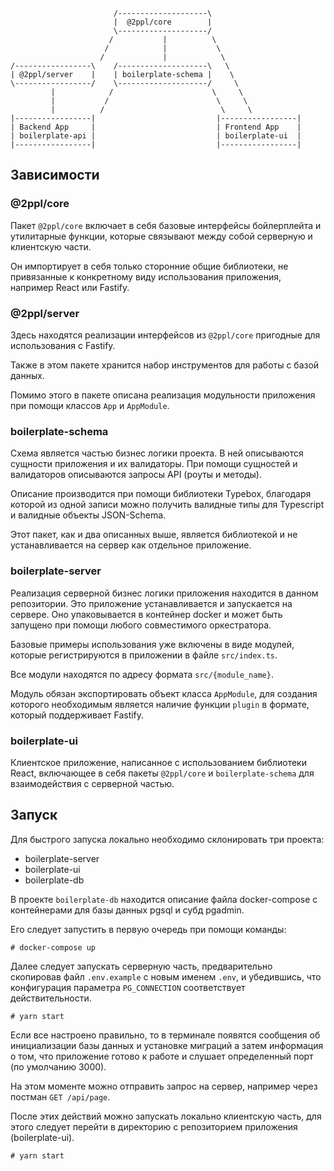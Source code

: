 ```
                       /--------------------\
                       |  @2ppl/core        |
                       \--------------------/
                      /           |          \
                     /            |           \
                    /             |            \
/-----------------\    /--------------------\   \
| @2ppl/server    |    | boilerplate-schema |    \
\-----------------/    \--------------------/     \
         |            /                      \     \
         |           /                        \     \
         |          /                          \     \
|-----------------|                           |-----------------|
| Backend App     |                           | Frontend App    |
| boilerplate-api |                           | boilerplate-ui  |
|-----------------|                           |-----------------|
```

## Зависимости

### @2ppl/core

Пакет `@2ppl/core` включает в себя базовые интерфейсы бойлерплейта и утилитарные функции, которые связывают между собой серверную и клиентскую части.

Он импортирует в себя только сторонние общие библиотеки, не привязанные к конкретному виду использования приложения, например React или Fastify.

### @2ppl/server

Здесь находятся реализации интерфейсов из `@2ppl/core` пригодные для использования с Fastify.

Также в этом пакете хранится набор инструментов для работы с базой данных.

Помимо этого в пакете описана реализация модульности приложения при помощи классов `App` и `AppModule`.

### boilerplate-schema

Схема является частью бизнес логики проекта. В ней описываются сущности приложения и их валидаторы. При помощи сущностей и валидаторов описываются запросы API (роуты и методы).

Описание производится при помощи библиотеки Typebox, благодаря которой из одной записи можно получить валидные типы для Typescript и валидные объекты JSON-Schema.

Этот пакет, как и два описанных выше, является библиотекой и не устанавливается на сервер как отдельное приложение.

### boilerplate-server

Реализация серверной бизнес логики приложения находится в данном репозитории. Это приложение устанавливается и запускается на сервере. Оно упаковывается в контейнер docker и может быть запущено при помощи любого совместимого оркестратора.

Базовые примеры использования уже включены в виде модулей, которые регистрируются в приложении в файле `src/index.ts`.

Все модули находятся по адресу формата `src/{module_name}`.

Модуль обязан экспортировать объект класса `AppModule`, для создания которого необходимым является наличие функции `plugin` в формате, который поддерживает Fastify.

### boilerplate-ui

Клиентское приложение, написанное с использованием библиотеки React, включающее в себя пакеты `@2ppl/core` и `boilerplate-schema` для взаимодействия с серверной частью.

## Запуск

Для быстрого запуска локально необходимо склонировать три проекта:
- boilerplate-server
- boilerplate-ui
- boilerplate-db

В проекте `boilerplate-db` находится описание файла docker-compose с контейнерами для базы данных pgsql и субд pgadmin.

Его следует запустить в первую очередь при помощи команды:

```
# docker-compose up
```

Далее следует запускать серверную часть, предварительно скопировав файл `.env.example` с новым именем `.env`, и убедившись, что конфигурация параметра `PG_CONNECTION` соответствует действительности.

```
# yarn start
```

Если все настроено правильно, то в терминале появятся сообщения об инициализации базы данных и установке миграций а затем информация о том, что приложение готово к работе и слушает определенный порт (по умолчанию 3000).

На этом моменте можно отправить запрос на сервер, например через постман `GET /api/page`.

После этих действий можно запускать локально клиентскую часть, для этого следует перейти в директорию с репозиторием приложения (boilerplate-ui).

```
# yarn start
```